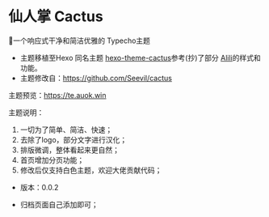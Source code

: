 # 仙人掌 Cactus
🌵一个响应式干净和简洁优雅的 Typecho主题

- 主题移植至Hexo 同名主题 [hexo-theme-cactus][1]参考(抄)了部分 [Alili][2]的样式和功能。
- 主题修改自：https://github.com/Seevil/cactus

主题预览：https://te.auok.win

主题说明：  
1. 一切为了简单、简洁、快速；
2. 去除了logo，部分文字进行汉化；
3. 排版微调，整体看起来更自然；
4. 首页增加分页功能；
5. 修改后仅支持白色主题，欢迎大佬贡献代码；

- 版本：0.0.2
- 归档页面自己添加即可；


  [1]: https://github.com/probberechts/hexo-theme-cactus
  [2]: https://alili.tech/